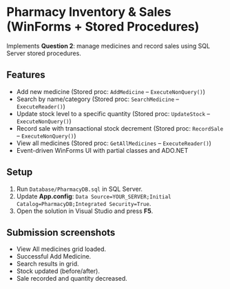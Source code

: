 # Pharmacy Inventory & Sales (WinForms + Stored Procedures)

Implements **Question 2**: manage medicines and record sales using SQL Server stored procedures.

## Features
- Add new medicine (Stored proc: `AddMedicine` – `ExecuteNonQuery()`)
- Search by name/category (Stored proc: `SearchMedicine` – `ExecuteReader()`)
- Update stock level to a specific quantity (Stored proc: `UpdateStock` – `ExecuteNonQuery()`)
- Record sale with transactional stock decrement (Stored proc: `RecordSale` – `ExecuteNonQuery()`)
- View all medicines (Stored proc: `GetAllMedicines` – `ExecuteReader()`)
- Event-driven WinForms UI with partial classes and ADO.NET

## Setup
1. Run `Database/PharmacyDB.sql` in SQL Server.
2. Update **App.config**: `Data Source=YOUR_SERVER;Initial Catalog=PharmacyDB;Integrated Security=True`.
3. Open the solution in Visual Studio and press **F5**.

## Submission screenshots
- View All medicines grid loaded.
- Successful Add Medicine.
- Search results in grid.
- Stock updated (before/after).
- Sale recorded and quantity decreased.